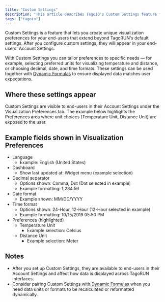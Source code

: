 ```yaml
---
title: "Custom Settings"
description: "This article describes TagoIO's Custom Settings feature for TagoRUN, which lets you define end-user visualization preferences (units, formats, language, dashboard options) that appear in each user's Account Settings."
tags: ["tagoio"]
---
```


Custom Settings is a feature that lets you create unique visualization preferences for your end-users that extend beyond TagoRUN's default settings. After you configure custom settings, they will appear in your end-users' Account Settings.

With Custom Settings you can tailor preferences to specific needs — for example, selecting preferred units for visualizing temperature and distance, or choosing decimal, date, and time formats. These settings can be used together with [Dynamic Formulas](formula) to ensure displayed data matches user expectations.

## Where these settings appear
Custom Settings are visible to end-users in their Account Settings under the Visualization Preferences tab. The example below highlights the Preferences area where unit choices (Temperature Unit, Distance Unit) are exposed to the user.

<!-- Image placeholder removed for build -->

## Example fields shown in Visualization Preferences
- Language
  - Example: English (United States)
- Dashboard
  - Show last updated at: Widget menu (example selection)
- Decimal separator
  - Options shown: Comma, Dot (Dot selected in example)
  - Example formatting: 1,234.56
- Date format
  - Example shown: MM/DD/YYYY
- Time format
  - Options shown: 24-Hour, 12-Hour (12-Hour selected in example)
  - Example formatting: 10/15/2019 05:50 PM
- Preferences (highlighted)
  - Temperature Unit
    - Example selection: Celsius
  - Distance Unit
    - Example selection: Meter

## Notes
- After you set up Custom Settings, they are available to end-users in their Account Settings and affect how data is displayed across TagoRUN interfaces.
- Consider pairing Custom Settings with [Dynamic Formulas](formula) when you need data units or formats to be recalculated or reformatted dynamically.